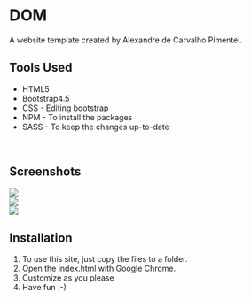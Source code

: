 # DOM

A website template created by Alexandre de Carvalho Pimentel. 
</br>

<h2>Tools Used</h2>
<ul>
  <li>HTML5</li>
  <li>Bootstrap4.5</li>
  <li>CSS - Editing bootstrap</li>
  <li>NPM - To install the packages</li>
  <li>SASS - To keep the changes up-to-date</li>
 </ul>
 </br>

<h2>Screenshots</h2>
<img src="https://user-images.githubusercontent.com/58637629/88490428-e5178780-cf71-11ea-970b-374fe63624f0.png">
</br>
<img src="https://user-images.githubusercontent.com/58637629/88490843-b4851d00-cf74-11ea-8409-fce2d0acf079.png">
</br>
<img src="https://user-images.githubusercontent.com/58637629/88490863-e8604280-cf74-11ea-9db5-43a161385133.png">
</br>
<h2>Installation</h2>
<ol>
  <li>To use this site, just copy the files to a folder.</li>
  <li>Open the index.html with Google Chrome.</li>
  <li>Customize as you please</li>
  <li>Have fun :-)</li>
</ol>
